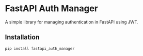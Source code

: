# FastAPI Auth Manager

A simple library for managing authentication in FastAPI using JWT.

## Installation

```bash
pip install fastapi_auth_manager

